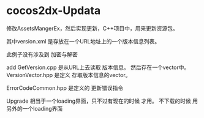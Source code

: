 # cocos2dx-Updata
修改AssetsMangerEx，然后实现更新，C++项目中，用来更新资源包。

其中version.xml 是存放在一个URL地址上的一个版本信息列表。

此例子没有涉及到 加密与解密

add
  GetVersion.cpp  是从URL上去读取 版本信息。 然后存在一个vector中。
  VersionVector.hpp 是定义 存取版本信息的vector。 
  
  ErrorCodeCommon.hpp 是定义的 更新错误指令
  
  Upgrade  相当于一个loading界面，只不过有现在的时候 才用。 不下载的时候 用另外的一个loading界面
  

